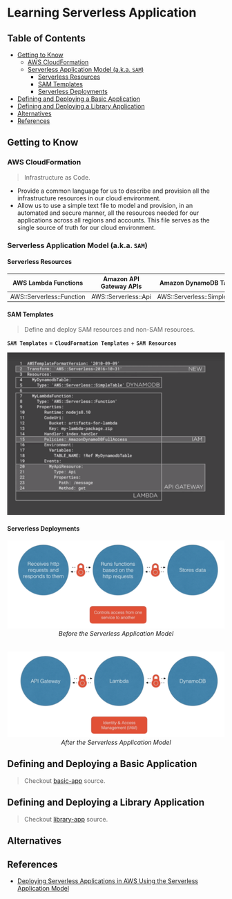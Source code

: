 # Learning Serverless Application


## Table of Contents
<!-- START doctoc generated TOC please keep comment here to allow auto update -->
<!-- DON'T EDIT THIS SECTION, INSTEAD RE-RUN doctoc TO UPDATE -->


- [Getting to Know](#getting-to-know)
  - [AWS CloudFormation](#aws-cloudformation)
  - [Serverless Application Model (a.k.a. `SAM`)](#serverless-application-model-aka-sam)
    - [Serverless Resources](#serverless-resources)
    - [SAM Templates](#sam-templates)
    - [Serverless Deployments](#serverless-deployments)
- [Defining and Deploying a Basic Application](#defining-and-deploying-a-basic-application)
- [Defining and Deploying a Library Application](#defining-and-deploying-a-library-application)
- [Alternatives](#alternatives)
- [References](#references)

<!-- END doctoc generated TOC please keep comment here to allow auto update -->


## Getting to Know

### AWS CloudFormation

> Infrastructure as Code.

- Provide a common language for us to describe and provision all the infrastructure resources in our cloud environment.
- Allow us to use a simple text file to model and provision, in an automated and secure manner, all the resources needed for our applications across all regions and accounts. This file serves as the single source of truth for our cloud environment.

### Serverless Application Model (a.k.a. `SAM`)

#### Serverless Resources

| AWS Lambda Functions | Amazon API Gateway APIs | Amazon DynamoDB Tables |
| -------------------- | ----------------------- | ---------------------- |
| AWS::Serverless::Function | AWS::Serverless::Api | AWS::Serverless::SimpleTable |

#### SAM Templates

> Define and deploy SAM resources and non-SAM resources.

**`SAM Templates`** = **`CloudFormation Templates`** + **`SAM Resources`**

<img src="assets/sam-template.png" width="600">

#### Serverless Deployments

<div align="center">
  <img src="assets/before-sam.png" width="800">
  <em>Before the Serverless Application Model</em>
</div>

<br />
<br />

<div align="center">
  <img src="assets/after-sam.png" width="800">
  <em>After the Serverless Application Model</em>
</div>


## Defining and Deploying a Basic Application

> Checkout [basic-app](basic-app) source.


## Defining and Deploying a Library Application

> Checkout [library-app](library-app) source.


## Alternatives


## References
- [Deploying Serverless Applications in AWS Using the Serverless Application Model](https://app.pluralsight.com/library/courses/aws-deploying-serverless-applications-application-model/table-of-contents)
